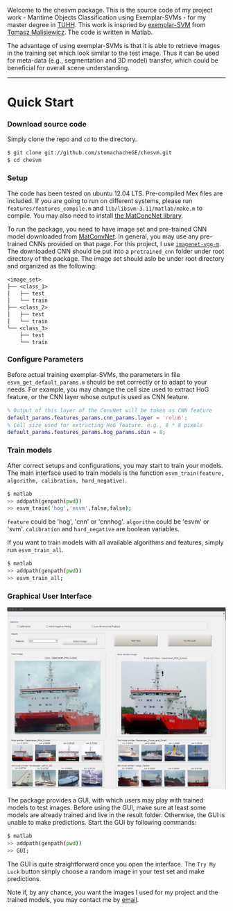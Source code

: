 Welcome to the chesvm package. This is the source code of my project work - Maritime Objects Classification using Exemplar-SVMs - for my master degree in [TUHH](https://www.tuhh.de/tuhh/startseite.html). This work is inspried by [exemplar-SVM](https://github.com/quantombone/exemplarsvm) from [Tomasz Malisiewicz](http://www.cs.cmu.edu/~tmalisie/). The code is written in Matlab.

The advantage of using exemplar-SVMs is that it is able to retrieve images in the training set which look similar to the test image. Thus it can be used for meta-data (e.g., segmentation and 3D model) transfer, which could be beneficial for overall scene understanding.

----

# Quick Start

### Download source code

Simply clone the repo and `cd` to the directory.

```sh
$ git clone git://github.com/stomachacheGE/chesvm.git
$ cd chesvm
```

### Setup

The code has been tested on ubuntu 12.04 LTS.  Pre-compiled Mex files are included. If you are going to run on different systems, please run `features/features_compile.m` and `lib/libsvm-3.11/matlab/make.m` to compile. You may also need to install [the MatConcNet library](http://www.vlfeat.org/matconvnet/install/).

To run the package, you need to have image set and pre-trained CNN model downloaded from [MatConvNet](http://www.vlfeat.org/matconvnet/pretrained/). In general, you may use any pre-trained CNNs provided on that page. For this project, I use [`imagenet-vgg-m`](http://www.vlfeat.org/matconvnet/models/imagenet-vgg-m.mat). The downloaded CNN should be put into a `pretrained_cnn` folder under root directory of the package. The image set should aslo be under root directory and organized as the following:

```
<image_set>
├── <class_1>
│   ├── test
│   └── train
├── <class_2>
│   ├── test
│   └── train
└── <class_3>
    ├── test
    └── train
```

### Configure Parameters

Before actual training exemplar-SVMs, the parameters in file `esvm_get_default_params.m` should be set correctly or to adapt to your needs. For example, you may change the cell size used to extract HoG feature, or the CNN layer whose output is used as CNN feature.

 ```matlab
% Output of this layer of the ConvNet will be taken as CNN feature
default_params.features_params.cnn_params.layer = 'relu6';  
% Cell size used for extracting HoG feature. e.g., 8 * 8 pixels
default_params.features_params.hog_params.sbin = 8;
```

### Train models

After correct setups and configurations, you may start to train your models. The main interface used to train models is the function `esvm_train(feature, algorithm, calibration, hard_negative)`.

```sh
$ matlab
>> addpath(genpath(pwd))
>> esvm_train('hog','esvm',false,false);
```

`feature` could be 'hog', 'cnn' or 'cnnhog'. `algorithm` could be 'esvm' or 'svm'. `calibration` and `hard_negative` are boolean variables. 

If you want to train models with all available algorithms and features, simply run `esvm_train_all`.

```sh
$ matlab
>> addpath(genpath(pwd))
>> esvm_train_all;
```

### Graphical User Interface

![](https://github.com/stomachacheGE/chesvm/blob/today_1/GUI/GUI.png)

The package provides a GUI, with which users may play with trained models to test images. Before using the GUI, make sure at least some models are already trained and live in the result folder. Otherwise, the GUI is unable to make predictions. Start the GUI by following commands:

```sh
$ matlab
>> addpath(genpath(pwd))
>> GUI;
```

The GUI is quite straightforward once you open the interface. The `Try My Luck` button simply choose a random image in your test set and make predictions. 

Note if, by any chance, you want the images I used for my project and the trained models, you may contact me by [email](mailto:liangchengfu001@gmail.com).

